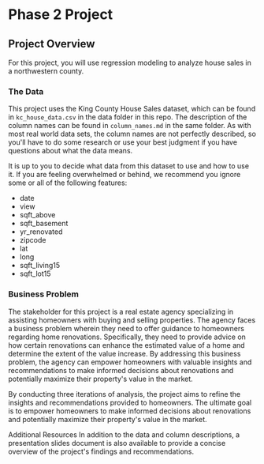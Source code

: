 # Phase 2 Project



## Project Overview

For this project, you will use regression modeling to analyze house sales in a northwestern county.

### The Data

This project uses the King County House Sales dataset, which can be found in  `kc_house_data.csv` in the data folder in this repo. The description of the column names can be found in `column_names.md` in the same folder. As with most real world data sets, the column names are not perfectly described, so you'll have to do some research or use your best judgment if you have questions about what the data means.

It is up to you to decide what data from this dataset to use and how to use it. If you are feeling overwhelmed or behind, we recommend you ignore some or all of the following features:

* date
* view
* sqft_above
* sqft_basement
* yr_renovated
* zipcode
* lat
* long
* sqft_living15
* sqft_lot15

### Business Problem
The stakeholder for this project is a real estate agency specializing in assisting homeowners with buying and selling properties. The agency faces a business problem wherein they need to offer guidance to homeowners regarding home renovations. Specifically, they need to provide advice on how certain renovations can enhance the estimated value of a home and determine the extent of the value increase. By addressing this business problem, the agency can empower homeowners with valuable insights and recommendations to make informed decisions about renovations and potentially maximize their property's value in the market.

By conducting three iterations of analysis, the project aims to refine the insights and recommendations provided to homeowners. The ultimate goal is to empower homeowners to make informed decisions about renovations and potentially maximize their property's value in the market.

Additional Resources
In addition to the data and column descriptions, a presentation slides document is also available to provide a concise overview of the project's findings and recommendations.

